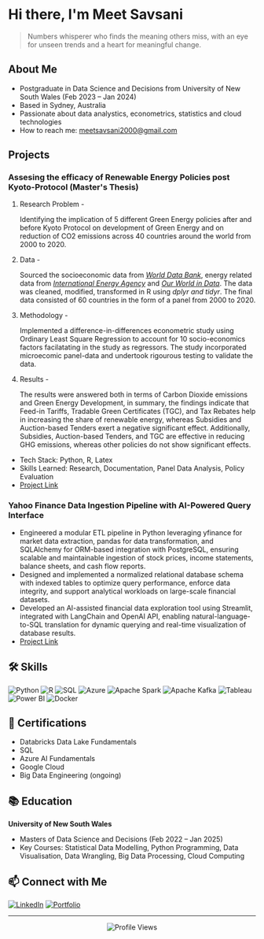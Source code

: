 # Hi there, I'm Meet Savsani

> Numbers whisperer who finds the meaning others miss, with an eye for unseen trends and a heart for meaningful change.

## About Me

- Postgraduate in Data Science and Decisions from University of New South Wales (Feb 2023 – Jan 2024)
- Based in Sydney, Australia
- Passionate about data analystics, econometrics, statistics and cloud technologies
- How to reach me: meetsavsani2000@gmail.com

## Projects

### Assesing the efficacy of Renewable Energy Policies post Kyoto-Protocol (Master's Thesis)

1. Research Problem -

   Identifying the implication of 5 different Green Energy policies after and before Kyoto Protocol on development of Green Energy and on reduction of CO2   emissions across 40 countries around the world from 2000 to 2020.

2. Data -

   Sourced the socioeconomic data from *[World Data Bank](https://databank.worldbank.org/)*, energy related data from *[International Energy Agency](https://www.iea.org/)* and *[Our World in Data](https://ourworldindata.org/)*. The data was cleaned, modified, transformed in R using *dplyr and tidyr*. The final data consisted of 60 countries in the form of a panel from 2000 to 2020.

3. Methodology -

   Implemented a difference-in-differences econometric study using Ordinary Least Square Regression to account for 10 socio-economics factors facilatating in the study as regressors. The study incorporated microecomic panel-data and undertook rigourous testing to validate the data.

4. Results -
   
     The results were answered both in terms of Carbon Dioxide emissions and Green Energy Development, in summary, the findings indicate that Feed-in Tariffs, Tradable Green Certificates (TGC), and Tax Rebates help in increasing the share of renewable energy, whereas Subsidies and Auction-based Tenders exert a negative significant effect. Additionally, Subsidies, Auction-based Tenders, and TGC are effective in reducing GHG emissions, whereas other policies do not show significant effects.

- Tech Stack: Python, R, Latex
- Skills Learned: Research, Documentation, Panel Data Analysis, Policy Evaluation
- [Project Link](https://drive.google.com/file/d/1fltZsmNXezoYii_hX90BM2VPkl_mtb8J/view)

### Yahoo Finance Data Ingestion Pipeline with AI-Powered Query Interface

- Engineered a modular ETL pipeline in Python leveraging yfinance for market data extraction, pandas for data transformation, and SQLAlchemy for ORM-based integration with PostgreSQL, ensuring scalable and maintainable ingestion of stock prices, income statements, balance sheets, and cash flow reports.
- Designed and implemented a normalized relational database schema with indexed tables to optimize query performance, enforce data integrity, and support analytical workloads on large-scale financial datasets.
- Developed an AI-assisted financial data exploration tool using Streamlit, integrated with LangChain and OpenAI API, enabling natural-language-to-SQL translation for dynamic querying and real-time visualization of database results.
- [Project Link](https://github.com/smaach/yahoo-finance-data-ingestion)


## 🛠 Skills

![Python](https://img.shields.io/badge/-Python-3776AB?style=flat-square&logo=python&logoColor=white)
![R](https://img.shields.io/badge/-R-276DC3?style=flat-square&logo=r&logoColor=white)
![SQL](https://img.shields.io/badge/-SQL-4479A1?style=flat-square&logo=mysql&logoColor=white)
![Azure](https://img.shields.io/badge/-Azure-0089D6?style=flat-square&logo=microsoft-azure&logoColor=white)
![Apache Spark](https://img.shields.io/badge/-Apache%20Spark-E25A1C?style=flat-square&logo=apache-spark&logoColor=white)
![Apache Kafka](https://img.shields.io/badge/-Apache%20Kafka-231F20?style=flat-square&logo=apache-kafka&logoColor=white)
![Tableau](https://img.shields.io/badge/-Tableau-E97627?style=flat-square&logo=tableau&logoColor=white)
![Power BI](https://img.shields.io/badge/-Power%20BI-F2C811?style=flat-square&logo=power-bi&logoColor=black)
![Docker](https://img.shields.io/badge/-Docker-2496ED?style=flat-square&logo=docker&logoColor=white)

## 📜 Certifications

- Databricks Data Lake Fundamentals
- SQL
- Azure AI Fundamentals
- Google Cloud
- Big Data Engineering (ongoing)


## 📚 Education

**University of New South Wales**
- Masters of Data Science and Decisions (Feb 2022 – Jan 2025)
- Key Courses: Statistical Data Modelling, Python Programming, Data Visualisation, Data Wrangling, Big Data Processing, Cloud Computing

## 📫 Connect with Me

[![LinkedIn](https://img.shields.io/badge/LinkedIn-0077B5?style=for-the-badge&logo=linkedin&logoColor=white)](https://www.linkedin.com/in/vrajnena/)
[![Portfolio](https://img.shields.io/badge/Portfolio-1f425f?style=for-the-badge&logo=website&logoColor=white)](https://vnen0001.github.io/vrajnena.github.io/)

---

<div align="center">
  <img src="https://komarev.com/ghpvc/?username=vrajnena&style=flat-square&color=blue" alt="Profile Views"/>
</div>
